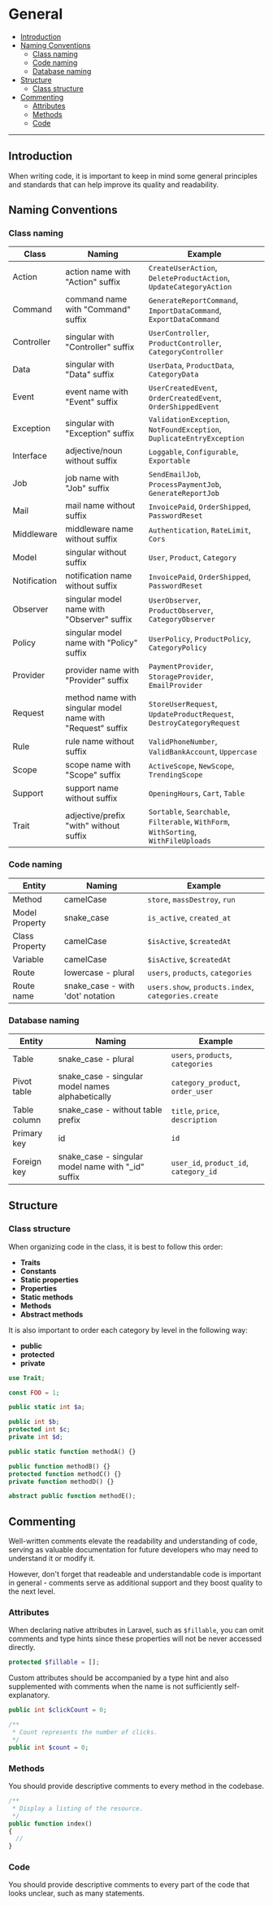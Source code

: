 # General

- [Introduction](#introduction)
- [Naming Conventions](#naming-conventions)
  - [Class naming](#class-naming)
  - [Code naming](#code-naming)
  - [Database naming](#database-naming)
- [Structure](#structure)
  - [Class structure](#class-structure)
- [Commenting](#commenting)
  - [Attributes](#attributes)
  - [Methods](#methods)
  - [Code](#code)

---

<a name="introduction"></a>

## Introduction

When writing code, it is important to keep in mind some general principles and standards that can help improve its quality and readability.

<a name="naming-conventions"></a>

## Naming Conventions

<a name="class-naming"></a>

### Class naming

| Class        | Naming                                                     | Example                                                                              |
| ------------ | ---------------------------------------------------------- | ------------------------------------------------------------------------------------ |
| Action       | action name with "Action" suffix                           | `CreateUserAction`, `DeleteProductAction`, `UpdateCategoryAction`                    |
| Command      | command name with "Command" suffix                         | `GenerateReportCommand`, `ImportDataCommand`, `ExportDataCommand`                    |
| Controller   | singular with "Controller" suffix                          | `UserController`, `ProductController`, `CategoryController`                          |
| Data         | singular with "Data" suffix                                | `UserData`, `ProductData`, `CategoryData`                                            |
| Event        | event name with "Event" suffix                             | `UserCreatedEvent`, `OrderCreatedEvent`, `OrderShippedEvent`                         |
| Exception    | singular with "Exception" suffix                           | `ValidationException`, `NotFoundException`, `DuplicateEntryException`                |
| Interface    | adjective/noun without suffix                              | `Loggable`, `Configurable`, `Exportable`                                             |
| Job          | job name with "Job" suffix                                 | `SendEmailJob`, `ProcessPaymentJob`, `GenerateReportJob`                             |
| Mail         | mail name without suffix                                   | `InvoicePaid`, `OrderShipped`, `PasswordReset`                                       |
| Middleware   | middleware name without suffix                             | `Authentication`, `RateLimit`, `Cors`                                                |
| Model        | singular without suffix                                    | `User`, `Product`, `Category`                                                        |
| Notification | notification name without suffix                           | `InvoicePaid`, `OrderShipped`, `PasswordReset`                                       |
| Observer     | singular model name with "Observer" suffix                 | `UserObserver`, `ProductObserver`, `CategoryObserver`                                |
| Policy       | singular model name with "Policy" suffix                   | `UserPolicy`, `ProductPolicy`, `CategoryPolicy`                                      |
| Provider     | provider name with "Provider" suffix                       | `PaymentProvider`, `StorageProvider`, `EmailProvider`                                |
| Request      | method name with singular model name with "Request" suffix | `StoreUserRequest`, `UpdateProductRequest`, `DestroyCategoryRequest`                 |
| Rule         | rule name without suffix                                   | `ValidPhoneNumber`, `ValidBankAccount`, `Uppercase`                                  |
| Scope        | scope name with "Scope" suffix                             | `ActiveScope`, `NewScope`, `TrendingScope`                                           |
| Support      | support name without suffix                                | `OpeningHours`, `Cart`, `Table`                                                      |
| Trait        | adjective/prefix "with" without suffix                     | `Sortable`, `Searchable`, `Filterable`, `WithForm`, `WithSorting`, `WithFileUploads` |

<a name="code-naming"></a>

### Code naming

| Entity         | Naming                           | Example                                             |
| -------------- | -------------------------------- | --------------------------------------------------- |
| Method         | camelCase                        | `store`, `massDestroy`, `run`                       |
| Model Property | snake_case                       | `is_active`, `created_at`                           |
| Class Property | camelCase                        | `$isActive`, `$createdAt`                           |
| Variable       | camelCase                        | `$isActive`, `$createdAt`                           |
| Route          | lowercase - plural               | `users`, `products`, `categories`                   |
| Route name     | snake_case - with 'dot' notation | `users.show`, `products.index`, `categories.create` |

<a name="database-naming"></a>

### Database naming

| Entity       | Naming                                              | Example                                |
| ------------ | --------------------------------------------------- | -------------------------------------- |
| Table        | snake_case - plural                                 | `users`, `products`, `categories`      |
| Pivot table  | snake_case - singular model names alphabetically    | `category_product`, `order_user`       |
| Table column | snake_case - without table prefix                   | `title`, `price`, `description`        |
| Primary key  | id                                                  | `id`                                   |
| Foreign key  | snake_case - singular model name with "\_id" suffix | `user_id`, `product_id`, `category_id` |

<a name="structure"></a>

## Structure

<a name="class-structure"></a>

### Class structure

When organizing code in the class, it is best to follow this order:

- **Traits**
- **Constants**
- **Static properties**
- **Properties**
- **Static methods**
- **Methods**
- **Abstract methods**

It is also important to order each category by level in the following way:

- **public**
- **protected**
- **private**

```php
use Trait;

const FOO = 1;

public static int $a;

public int $b;
protected int $c;
private int $d;

public static function methodA() {}

public function methodB() {}
protected function methodC() {}
private function methodD() {}

abstract public function methodE();
```

<a name="commenting"></a>

## Commenting

Well-written comments elevate the readability and understanding of code, serving as valuable documentation for future developers who may need to understand it or modify it.

However, don't forget that readeable and understandable code is important in general - comments serve as additional support and they boost quality to the next level.

<a name="attributes"></a>

### Attributes

When declaring native attributes in Laravel, such as `$fillable`, you can omit comments and type hints since these properties will not be never accessed directly.

```php
protected $fillable = [];
```

Custom attributes should be accompanied by a type hint and also supplemented with comments when the name is not sufficiently self-explanatory.

```php
public int $clickCount = 0;

/**
 * Count represents the number of clicks.
 */
public int $count = 0;
```

<a name="methods"></a>

### Methods

You should provide descriptive comments to every method in the codebase.

```php
/**
 * Display a listing of the resource.
 */
public function index()
{
  //
}
```

<a name="code"></a>

### Code

You should provide descriptive comments to every part of the code that looks unclear, such as many statements.
